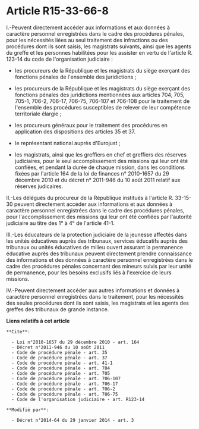 # Article R15-33-66-8

I.-Peuvent directement accéder aux informations et aux données à caractère personnel enregistrées dans le cadre des
procédures pénales, pour les nécessités liées au seul traitement des infractions ou des procédures dont ils sont saisis, les
magistrats suivants, ainsi que les agents du greffe et les personnes habilitées pour les assister en vertu de l'article R.
123-14 du code de l'organisation judiciaire :

- les procureurs de la République et les magistrats du siège exerçant des fonctions pénales de l'ensemble des juridictions ;

- les procureurs de la République et les magistrats du siège exerçant des fonctions pénales des juridictions mentionnées aux 
articles 704, 705, 705-1, 706-2, 706-17, 706-75, 706-107 et 706-108 pour le traitement de l'ensemble des procédures
susceptibles de relever de leur compétence territoriale élargie ;

- les procureurs généraux pour le traitement des procédures en application des dispositions des articles 35 et 37.

- le représentant national auprès d'Eurojust ;

- les magistrats, ainsi que les greffiers en chef et greffiers des réserves judiciaires, pour le seul accomplissement des
missions qui leur ont été confiées, et pendant la durée de chaque mission, dans les conditions fixées par l'article 164 de la
loi de finances n° 2010-1657 du 29 décembre 2010 et du décret n° 2011-946 du 10 août 2011 relatif aux réserves judicaires. 

II.-Les délégués du procureur de la République institués à l'article R. 33-15-30 peuvent directement accéder aux informations
et aux données à caractère personnel enregistrées dans le cadre des procédures pénales, pour l'accomplissement des missions
qui leur ont été confiées par l'autorité judiciaire au titre des 1° à 4° de l'article 41-1. 

III.-Les éducateurs de la protection judiciaire de la jeunesse affectés dans les unités éducatives auprès des tribunaux,
services éducatifs auprès des tribunaux ou unités éducatives de milieu ouvert assurant la permanence éducative auprès des
tribunaux peuvent directement prendre connaissance des informations et des données à caractère personnel enregistrées dans le
cadre des procédures pénales concernant des mineurs suivis par leur unité de permanence, pour les besoins exclusifs liés à
l'exercice de leurs missions. 

IV.-Peuvent directement accéder aux autres informations et données à caractère personnel enregistrées dans le traitement,
pour les nécessités des seules procédures dont ils sont saisis, les magistrats et les agents des greffes des tribunaux de
grande instance.

**Liens relatifs à cet article**

	**Cite**:

	  - Loi n°2010-1657 du 29 décembre 2010 - art. 164
	  - Décret n°2011-946 du 10 août 2011
	  - Code de procédure pénale - art. 35
	  - Code de procédure pénale - art. 37
	  - Code de procédure pénale - art. 41-1
	  - Code de procédure pénale - art. 704
	  - Code de procédure pénale - art. 705
	  - Code de procédure pénale - art. 706-107
	  - Code de procédure pénale - art. 706-17
	  - Code de procédure pénale - art. 706-2
	  - Code de procédure pénale - art. 706-75
	  - Code de l'organisation judiciaire - art. R123-14

	**Modifié par**:

	  - Décret n°2014-64 du 29 janvier 2014 - art. 3
